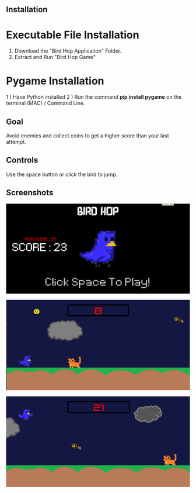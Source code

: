## Installation

# Executable File Installation
1) Download the "Bird Hop Application" Folder.
2) Extract and Run "Bird Hop Game"

# Pygame Installation
1 ) Have Python installed
2 ) Run the command **pip install pygame** on the terminal (MAC) / Command Line.



## Goal

Avoid enemies and collect coins to get a higher score than your last attempt.

## Controls

Use the space button or click the bird to jump. 

## Screenshots

![Title screen](https://raw.githubusercontent.com/RahemHossain/bird_hop_pygame/main/screenshots_bh/Screenshot%20(23).png)

![Play screen](https://raw.githubusercontent.com/RahemHossain/bird_hop_pygame/main/screenshots_bh/Screenshot%20(3).png)

![Jump mechanic](https://raw.githubusercontent.com/RahemHossain/bird_hop_pygame/main/screenshots_bh/Screenshot%20(22).png)


